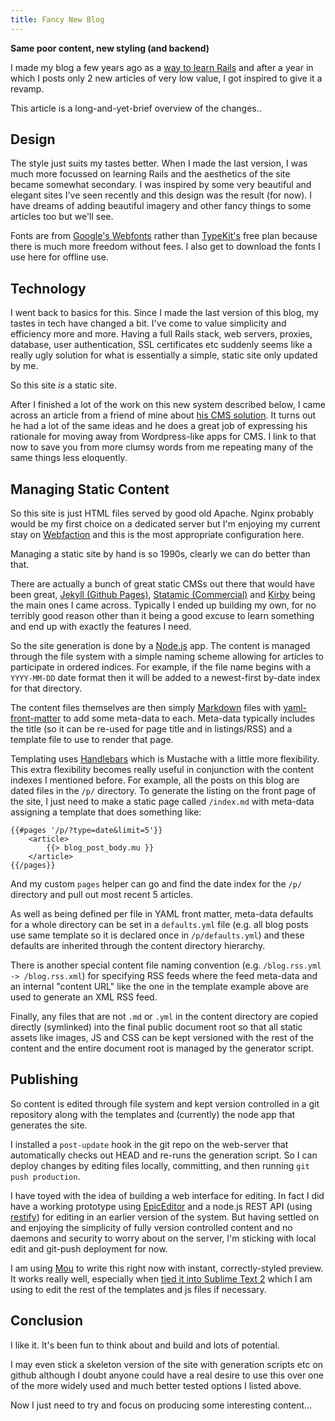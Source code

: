 ```yaml
---
title: Fancy New Blog
---
```

**Same poor content, new styling (and backend)**

I made my blog a few years ago as a [way to learn Rails](http://banksco.de/p/on-the-bandwagon) and after a year in which I posts only 2 new articles of very low value, I got inspired to give it a revamp.

This article is a long-and-yet-brief overview of the changes..

## Design

The style just suits my tastes better. When I made the last version, I was much more focussed on learning Rails and the aesthetics of the site became somewhat secondary. I was inspired by some very beautiful and elegant sites I've seen recently and this design was the result (for now). I have dreams of adding beautiful imagery and other fancy things to some articles too but we'll see.

Fonts are from [Google's Webfonts](http://www.google.com/webfonts) rather than [TypeKit's](https://typekit.com/) free plan because there is much more freedom without fees. I also get to download the fonts I use here for offline use.

## Technology

I went back to basics for this. Since I made the last version of this blog, my tastes in tech have changed a bit. I've come to value simplicity and efficiency more and more. Having a full Rails stack, web servers, proxies, database, user authentication, SSL certificates etc suddenly seems like a really ugly solution for what is essentially a simple, static site only updated by me.

So this site *is* a static site.

After I finished a lot of the work on this new system described below, I came across an article from a friend of mine about [his CMS solution](http://jekor.com/article/towards-a-lifelong-content-management-system). It turns out he had a lot of the same ideas and he does a great job of expressing his rationale for moving away from Wordpress-like apps for CMS. I link to that now to save you from more clumsy words from me repeating many of the same things less eloquently.

## Managing Static Content

So this site is just HTML files served by good old Apache. Nginx probably would be my first choice on a dedicated server but I'm enjoying my current stay on [Webfaction](http://www.webfaction.com) and this is the most appropriate configuration here.

Managing a static site by hand is so 1990s, clearly we can do better than that.

There are actually a bunch of great static CMSs out there that would have been great, [Jekyll (Github Pages)](https://help.github.com/articles/using-jekyll-with-pages), [Statamic (Commercial)](http://statamic.com/) and [Kirby](http://getkirby.com/) being the main ones I came across. Typically I ended up building my own, for no terribly good reason other than it being a good excuse to learn something and end up with exactly the features I need.

So the site generation is done by a [Node.js](http://nodejs.org/) app. The content is managed through the file system with a simple naming scheme allowing for articles to participate in ordered indices. For example, if the file name begins with a `YYYY-MM-DD` date format then it will be added to a newest-first by-date index for that directory.

The content files themselves are then simply [Markdown](http://daringfireball.net/projects/markdown/) files with [yaml-front-matter](https://github.com/mojombo/jekyll/wiki/YAML-Front-Matter) to add some meta-data to each. Meta-data typically includes the title (so it can be re-used for page title and in listings/RSS) and a template file to use to render that page.

Templating uses [Handlebars](http://handlebarsjs.com) which is Mustache with a little more flexibility. This extra flexibility becomes really useful in conjunction with the content indexes I mentioned before. For example, all the posts on this blog are dated files in the `/p/` directory. To generate the listing on the front page of the site, I just need to make a static page called `/index.md` with meta-data assigning a template that does something like:

    {{#pages '/p/?type=date&limit=5'}}
        <article>
            {{> blog_post_body.mu }}
        </article>
    {{/pages}}

And my custom `pages` helper can go and find the date index for the `/p/` directory and pull out most recent 5 articles.

As well as being defined per file in YAML front matter, meta-data defaults for a whole directory can be set in a `defaults.yml` file (e.g. all blog posts use same template so it is declared once in `/p/defaults.yml`) and these defaults are inherited through the content directory hierarchy.

There is another special content file naming convention (e.g. `/blog.rss.yml -> /blog.rss.xml`) for specifying RSS feeds where the feed meta-data and an internal "content URL" like the one in the template example above are used to generate an XML RSS feed.

Finally, any files that are not `.md` or `.yml` in the content directory are copied directly (symlinked) into the final public document root so that all static assets like images, JS and CSS can be kept versioned with the rest of the content and the entire document root is managed by the generator script.

## Publishing

So content is edited through file system and kept version controlled in a git repository along with the templates and (currently) the node app that generates the site.

I installed a `post-update` hook in the git repo on the web-server that automatically checks out HEAD and re-runs the generation script. So I can deploy changes by editing files locally, committing, and then running `git push production`.

I have toyed with the idea of building a web interface for editing. In fact I did have a working prototype using [EpicEditor](http://oscargodson.github.com/EpicEditor/) and a node.js REST API (using [restify](http://mcavage.github.com/node-restify/)) for editing in an earlier version of the system. But having settled on and enjoying the simplicity of fully version controlled content and no daemons and security to worry about on the server, I'm sticking with local edit and git-push deployment for now.

I am using [Mou](http://mouapp.com/) to write this right now with instant, correctly-styled preview. It works really well, especially when [tied it into Sublime Text 2](http://theablefew.com/blog/sublime-text-2-as-a-markdown-editor) which I am using to edit the rest of the templates and js files if necessary.

## Conclusion

I like it. It's been fun to think about and build and lots of potential. 

I may even stick a skeleton version of the site with generation scripts etc on github although I doubt anyone could have a real desire to use this over one of the more widely used and much better tested options I listed above.

Now I just need to try and focus on producing some interesting content…